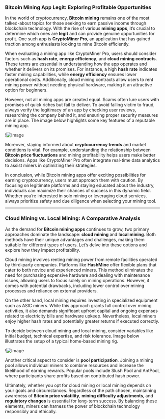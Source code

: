 ### Bitcoin Mining App Legit: Exploring Profitable Opportunities

In the world of cryptocurrency, **Bitcoin mining** remains one of the most talked-about topics for those seeking to earn passive income through blockchain technology. With the rise of various **mining apps**, it’s crucial to determine which ones are **legit** and can provide genuine opportunities for profit. One such app is **CryptoMiner Pro**, an application that has gained traction among enthusiasts looking to mine Bitcoin efficiently.

When evaluating a mining app like CryptoMiner Pro, users should consider factors such as **hash rate**, **energy efficiency**, and **cloud mining contracts**. These terms are essential in understanding how the app operates and whether it delivers on its promises. For instance, a high **hash rate** indicates faster mining capabilities, while **energy efficiency** ensures lower operational costs. Additionally, cloud mining contracts allow users to rent mining power without needing physical hardware, making it an attractive option for beginners.

However, not all mining apps are created equal. Scams often lure users with promises of quick riches but fail to deliver. To avoid falling victim to fraud, always verify the legitimacy of an app by checking user reviews, researching the company behind it, and ensuring proper security measures are in place. The image below highlights some key features of a reputable mining app.

!![Image](https://github.com/user-attachments/assets/057c907c-805e-4310-a052-f5031067f3de)

Moreover, staying informed about **cryptocurrency trends** and market conditions is vital. For example, understanding the relationship between **Bitcoin price fluctuations** and mining profitability helps users make better decisions. Apps like CryptoMiner Pro often integrate real-time data analytics to assist miners in optimizing their strategies.

In conclusion, while Bitcoin mining apps offer exciting possibilities for earning cryptocurrency, users must approach them with caution. By focusing on legitimate platforms and staying educated about the industry, individuals can maximize their chances of success in this dynamic field. Whether you’re interested in solo mining or leveraging cloud services, always prioritize safety and due diligence when selecting your mining tool.

---

### Cloud Mining vs. Local Mining: A Comparative Analysis

As the demand for **Bitcoin mining apps** continues to grow, two primary approaches dominate the landscape: **cloud mining** and **local mining**. Both methods have their unique advantages and challenges, making them suitable for different types of users. Let’s delve into these options and explore how they impact profitability.

Cloud mining involves renting mining power from remote facilities operated by third-party companies. Platforms like **HashMine** offer flexible plans that cater to both novice and experienced miners. This method eliminates the need for purchasing expensive hardware and dealing with maintenance issues, allowing users to focus solely on mining operations. However, it comes with potential drawbacks, including lower control over mining processes and reliance on external providers.

On the other hand, local mining requires investing in specialized equipment such as ASIC miners. While this approach grants full control over mining activities, it also demands significant upfront capital and ongoing expenses related to electricity bills and hardware upkeep. Nevertheless, local miners enjoy higher hash rates and potentially greater returns if executed correctly.

To decide between cloud mining and local mining, consider variables like initial budget, technical expertise, and risk tolerance. Image below illustrates the setup of a typical home-based mining rig.

!![Image](https://github.com/user-attachments/assets/057c907c-805e-4310-a052-f5031067f3de)

Another critical aspect to consider is **pool participation**. Joining a mining pool allows individual miners to combine resources and increase the likelihood of earning rewards. Popular pools include Slush Pool and AntPool, where participants share profits based on contributed hash power.

Ultimately, whether you opt for cloud mining or local mining depends on your goals and circumstances. Regardless of the path chosen, maintaining awareness of **Bitcoin price volatility**, **mining difficulty adjustments**, and **regulatory changes** is essential for long-term success. By balancing these elements, miners can harness the power of blockchain technology responsibly and ethically.